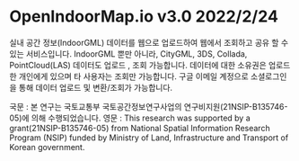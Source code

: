 # OpenIndoorMap.io v3.0 2022/2/24
실내 공간 정보(IndoorGML) 데이터를 웹으로 업로드하여 웹에서 조회하고 공유 할 수 있는 서비스입니다.
IndoorGML 뿐만 아니라, CityGML, 3DS, Collada, PointCloud(LAS) 데이터도 업로드 , 조회 가능합니다.
데이터에 대한 소유권은 업로드한 개인에게 있으며 타 사용자는 조회만 가능합니다.
구글 이메일 계정으로 소셜로그인을 통해 데이터 업로드 및 변환/조회가 가능합니다.

국문 : 본 연구는 국토교통부 국토공간정보연구사업의 연구비지원(21NSIP-B135746-05)에 의해 수행되었습니다.
영문 : This research was supported by a grant(21NSIP-B135746-05) from National Spatial Information Research Program (NSIP) funded by Ministry of Land, Infrastructure and Transport of Korean government.
